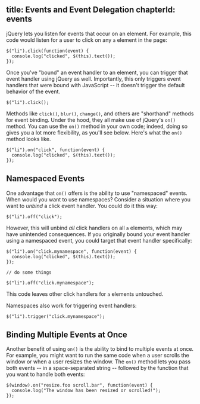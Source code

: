 title: Events and Event Delegation
chapterId: events
---
jQuery lets you listen for events that occur on an element. For example, this
code would listen for a user to click on any `a` element in the page:

    $("li").click(function(event) {
      console.log("clicked", $(this).text());
    });

Once you've "bound" an event handler to an element, you can trigger that event
handler using jQuery as well. Importantly, this only triggers event handlers
that were bound with JavaScript -- it doesn't trigger the default behavior of
the event.

    $("li").click();

Methods like `click()`, `blur()`, `change()`, and others are "shorthand"
methods for event binding. Under the hood, they all make use of jQuery's `on()`
method. You can use the `on()` method in your own code; indeed, doing so gives
you a lot more flexibility, as you'll see below. Here's what the `on()` method
looks like.

    $("li").on("click", function(event) {
      console.log("clicked", $(this).text());
    });

## Namespaced Events

One advantage that `on()` offers is the ability to use "namespaced" events.
When would you want to use namespaces? Consider a situation where you want to
*unbind* a click event handler. You could do it this way:

    $("li").off("click");

However, this will unbind *all* click handlers on all `a` elements, which may
have unintended consequences. If you originally bound your event handler using
a namespaced event, you could target that event handler specifically:

    $("li").on("click.mynamespace", function(event) {
      console.log("clicked", $(this).text());
    });

    // do some things

    $("li").off("click.mynamespace");

This code leaves other click handlers for `a` elements untouched.

Namespaces also work for triggering event handlers:

    $("li").trigger("click.mynamespace");

## Binding Multiple Events at Once

Another benefit of using `on()` is the ability to bind to multiple events at
once. For example, you might want to run the same code when a user scrolls the
window or when a user resizes the window. The `on()` method lets you pass both
events -- in a space-separated string -- followed by the function that you want
to handle both events:

    $(window).on("resize.foo scroll.bar", function(event) {
      console.log("The window has been resized or scrolled!");
    });

